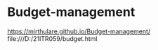 # Budget-management
https://mirthulare.github.io/Budget-management/
file:///D:/21ITR059/budget.html
